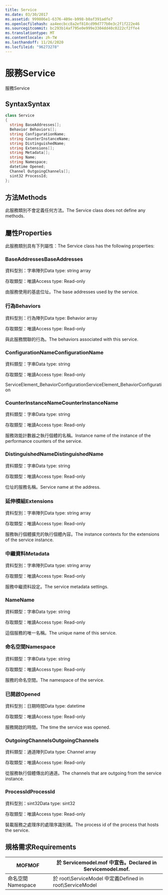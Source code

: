 ```yaml
---
title: Service
ms.date: 03/30/2017
ms.assetid: 999806e1-6376-409e-b998-b0af391adfe7
ms.openlocfilehash: aa4eecbcc8a2ef818cd99d777b0e3c2f1f222e46
ms.sourcegitcommit: bc293b14af795e0e999e3304dd40c0222cf2ffe4
ms.translationtype: MT
ms.contentlocale: zh-TW
ms.lasthandoff: 11/26/2020
ms.locfileid: "96273278"
---
```

# <a name="service"></a><span data-ttu-id="e6223-102">服務</span><span class="sxs-lookup"><span data-stu-id="e6223-102">Service</span></span>

<span data-ttu-id="e6223-103">服務</span><span class="sxs-lookup"><span data-stu-id="e6223-103">Service</span></span>  
  
## <a name="syntax"></a><span data-ttu-id="e6223-104">Syntax</span><span class="sxs-lookup"><span data-stu-id="e6223-104">Syntax</span></span>  
  
```csharp
class Service  
{  
  string BaseAddresses[];  
  Behavior Behaviors[];  
  string ConfigurationName;  
  string CounterInstanceName;  
  string DistinguishedName;  
  string Extensions[];  
  string Metadata[];  
  string Name;  
  string Namespace;  
  datetime Opened;  
  Channel OutgoingChannels[];  
  sint32 ProcessId;  
};  
```  
  
## <a name="methods"></a><span data-ttu-id="e6223-105">方法</span><span class="sxs-lookup"><span data-stu-id="e6223-105">Methods</span></span>  

 <span data-ttu-id="e6223-106">此服務類別不會定義任何方法。</span><span class="sxs-lookup"><span data-stu-id="e6223-106">The Service class does not define any methods.</span></span>  
  
## <a name="properties"></a><span data-ttu-id="e6223-107">屬性</span><span class="sxs-lookup"><span data-stu-id="e6223-107">Properties</span></span>  

 <span data-ttu-id="e6223-108">此服務類別具有下列屬性：</span><span class="sxs-lookup"><span data-stu-id="e6223-108">The Service class has the following properties:</span></span>  
  
### <a name="baseaddresses"></a><span data-ttu-id="e6223-109">BaseAddresses</span><span class="sxs-lookup"><span data-stu-id="e6223-109">BaseAddresses</span></span>  

 <span data-ttu-id="e6223-110">資料型別：字串陣列</span><span class="sxs-lookup"><span data-stu-id="e6223-110">Data type: string array</span></span>  
  
 <span data-ttu-id="e6223-111">存取類型：唯讀</span><span class="sxs-lookup"><span data-stu-id="e6223-111">Access type: Read-only</span></span>  
  
 <span data-ttu-id="e6223-112">由服務使用的基底位址。</span><span class="sxs-lookup"><span data-stu-id="e6223-112">The base addresses used by the service.</span></span>  
  
### <a name="behaviors"></a><span data-ttu-id="e6223-113">行為</span><span class="sxs-lookup"><span data-stu-id="e6223-113">Behaviors</span></span>  

 <span data-ttu-id="e6223-114">資料型別：行為陣列</span><span class="sxs-lookup"><span data-stu-id="e6223-114">Data type: Behavior array</span></span>  
  
 <span data-ttu-id="e6223-115">存取類型：唯讀</span><span class="sxs-lookup"><span data-stu-id="e6223-115">Access type: Read-only</span></span>  
  
 <span data-ttu-id="e6223-116">與此服務關聯的行為。</span><span class="sxs-lookup"><span data-stu-id="e6223-116">The behaviors associated with this service.</span></span>  
  
### <a name="configurationname"></a><span data-ttu-id="e6223-117">ConfigurationName</span><span class="sxs-lookup"><span data-stu-id="e6223-117">ConfigurationName</span></span>  

 <span data-ttu-id="e6223-118">資料類型：字串</span><span class="sxs-lookup"><span data-stu-id="e6223-118">Data type: string</span></span>  
  
 <span data-ttu-id="e6223-119">存取類型：唯讀</span><span class="sxs-lookup"><span data-stu-id="e6223-119">Access type: Read-only</span></span>  
  
 <span data-ttu-id="e6223-120">ServiceElement_BehaviorConfiguration</span><span class="sxs-lookup"><span data-stu-id="e6223-120">ServiceElement_BehaviorConfiguration</span></span>  
  
### <a name="counterinstancename"></a><span data-ttu-id="e6223-121">CounterInstanceName</span><span class="sxs-lookup"><span data-stu-id="e6223-121">CounterInstanceName</span></span>  

 <span data-ttu-id="e6223-122">資料類型：字串</span><span class="sxs-lookup"><span data-stu-id="e6223-122">Data type: string</span></span>  
  
 <span data-ttu-id="e6223-123">存取類型：唯讀</span><span class="sxs-lookup"><span data-stu-id="e6223-123">Access type: Read-only</span></span>  
  
 <span data-ttu-id="e6223-124">服務效能計數器之執行個體的名稱。</span><span class="sxs-lookup"><span data-stu-id="e6223-124">Instance name of the instance of the performance counters of the service.</span></span>  
  
### <a name="distinguishedname"></a><span data-ttu-id="e6223-125">DistinguishedName</span><span class="sxs-lookup"><span data-stu-id="e6223-125">DistinguishedName</span></span>  

 <span data-ttu-id="e6223-126">資料類型：字串</span><span class="sxs-lookup"><span data-stu-id="e6223-126">Data type: string</span></span>  
  
 <span data-ttu-id="e6223-127">存取類型：唯讀</span><span class="sxs-lookup"><span data-stu-id="e6223-127">Access type: Read-only</span></span>  
  
 <span data-ttu-id="e6223-128">位址的服務名稱。</span><span class="sxs-lookup"><span data-stu-id="e6223-128">Service name at the address.</span></span>  
  
### <a name="extensions"></a><span data-ttu-id="e6223-129">延伸模組</span><span class="sxs-lookup"><span data-stu-id="e6223-129">Extensions</span></span>  

 <span data-ttu-id="e6223-130">資料型別：字串陣列</span><span class="sxs-lookup"><span data-stu-id="e6223-130">Data type: string array</span></span>  
  
 <span data-ttu-id="e6223-131">存取類型：唯讀</span><span class="sxs-lookup"><span data-stu-id="e6223-131">Access type: Read-only</span></span>  
  
 <span data-ttu-id="e6223-132">服務執行個體擴充的執行個體內容。</span><span class="sxs-lookup"><span data-stu-id="e6223-132">The instance contexts for the extensions of the service instance.</span></span>  
  
### <a name="metadata"></a><span data-ttu-id="e6223-133">中繼資料</span><span class="sxs-lookup"><span data-stu-id="e6223-133">Metadata</span></span>  

 <span data-ttu-id="e6223-134">資料型別：字串陣列</span><span class="sxs-lookup"><span data-stu-id="e6223-134">Data type: string array</span></span>  
  
 <span data-ttu-id="e6223-135">存取類型：唯讀</span><span class="sxs-lookup"><span data-stu-id="e6223-135">Access type: Read-only</span></span>  
  
 <span data-ttu-id="e6223-136">服務中繼資料設定。</span><span class="sxs-lookup"><span data-stu-id="e6223-136">The service metadata settings.</span></span>  
  
### <a name="name"></a><span data-ttu-id="e6223-137">Name</span><span class="sxs-lookup"><span data-stu-id="e6223-137">Name</span></span>  

 <span data-ttu-id="e6223-138">資料類型：字串</span><span class="sxs-lookup"><span data-stu-id="e6223-138">Data type: string</span></span>  
  
 <span data-ttu-id="e6223-139">存取類型：唯讀</span><span class="sxs-lookup"><span data-stu-id="e6223-139">Access type: Read-only</span></span>  
  
 <span data-ttu-id="e6223-140">這個服務的唯一名稱。</span><span class="sxs-lookup"><span data-stu-id="e6223-140">The unique name of this service.</span></span>  
  
### <a name="namespace"></a><span data-ttu-id="e6223-141">命名空間</span><span class="sxs-lookup"><span data-stu-id="e6223-141">Namespace</span></span>  

 <span data-ttu-id="e6223-142">資料類型：字串</span><span class="sxs-lookup"><span data-stu-id="e6223-142">Data type: string</span></span>  
  
 <span data-ttu-id="e6223-143">存取類型：唯讀</span><span class="sxs-lookup"><span data-stu-id="e6223-143">Access type: Read-only</span></span>  
  
 <span data-ttu-id="e6223-144">服務的命名空間。</span><span class="sxs-lookup"><span data-stu-id="e6223-144">The namespace of the service.</span></span>  
  
### <a name="opened"></a><span data-ttu-id="e6223-145">已開啟</span><span class="sxs-lookup"><span data-stu-id="e6223-145">Opened</span></span>  

 <span data-ttu-id="e6223-146">資料型別：日期時間</span><span class="sxs-lookup"><span data-stu-id="e6223-146">Data type: datetime</span></span>  
  
 <span data-ttu-id="e6223-147">存取類型：唯讀</span><span class="sxs-lookup"><span data-stu-id="e6223-147">Access type: Read-only</span></span>  
  
 <span data-ttu-id="e6223-148">服務開啟的時間。</span><span class="sxs-lookup"><span data-stu-id="e6223-148">The time the service was opened.</span></span>  
  
### <a name="outgoingchannels"></a><span data-ttu-id="e6223-149">OutgoingChannels</span><span class="sxs-lookup"><span data-stu-id="e6223-149">OutgoingChannels</span></span>  

 <span data-ttu-id="e6223-150">資料類型：通道陣列</span><span class="sxs-lookup"><span data-stu-id="e6223-150">Data type: Channel array</span></span>  
  
 <span data-ttu-id="e6223-151">存取類型：唯讀</span><span class="sxs-lookup"><span data-stu-id="e6223-151">Access type: Read-only</span></span>  
  
 <span data-ttu-id="e6223-152">從服務執行個體傳出的通道。</span><span class="sxs-lookup"><span data-stu-id="e6223-152">The channels that are outgoing from the service instance.</span></span>  
  
### <a name="processid"></a><span data-ttu-id="e6223-153">ProcessId</span><span class="sxs-lookup"><span data-stu-id="e6223-153">ProcessId</span></span>  

 <span data-ttu-id="e6223-154">資料型別：sint32</span><span class="sxs-lookup"><span data-stu-id="e6223-154">Data type: sint32</span></span>  
  
 <span data-ttu-id="e6223-155">存取類型：唯讀</span><span class="sxs-lookup"><span data-stu-id="e6223-155">Access type: Read-only</span></span>  
  
 <span data-ttu-id="e6223-156">裝載服務之處理序的處理序識別碼。</span><span class="sxs-lookup"><span data-stu-id="e6223-156">The process id of the process that hosts the service.</span></span>  
  
## <a name="requirements"></a><span data-ttu-id="e6223-157">規格需求</span><span class="sxs-lookup"><span data-stu-id="e6223-157">Requirements</span></span>  
  
|<span data-ttu-id="e6223-158">MOF</span><span class="sxs-lookup"><span data-stu-id="e6223-158">MOF</span></span>|<span data-ttu-id="e6223-159">於 Servicemodel.mof 中宣告。</span><span class="sxs-lookup"><span data-stu-id="e6223-159">Declared in Servicemodel.mof.</span></span>|  
|---------|-----------------------------------|  
|<span data-ttu-id="e6223-160">命名空間</span><span class="sxs-lookup"><span data-stu-id="e6223-160">Namespace</span></span>|<span data-ttu-id="e6223-161">於 root\ServiceModel 中定義</span><span class="sxs-lookup"><span data-stu-id="e6223-161">Defined in root\ServiceModel</span></span>|
